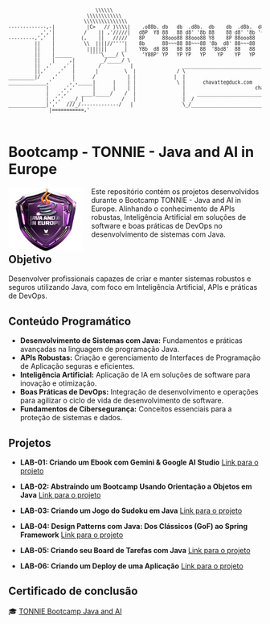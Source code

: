 <pre style="font-size: 0.6rem;">

                              \\\\\\
                           \\\\\\\\\\\\
                          \\\\\\\\\\\\\\\
-------------,-|           |C>   // )\\\\|    .o88b. db   db  .d8b.  db    db  .d8b.  d888888b d888888b d88888b
           ,','|          /    || ,'/////|   d8P  Y8 88   88 d8' '8b 88    88 d8' '8b '~~88~~' '~~88~~' 88'  
---------,','  |         (,    ||   /////    8P      88ooo88 88ooo88 Y8    8P 88ooo88    88       88    88ooooo 
         ||    |          \\  ||||//''''|    8b      88~~~88 88~~~88 '8b  d8' 88~~~88    88       88    88~~~~~ 
         ||    |           |||||||     _|    Y8b  d8 88   88 88   88  '8bd8'  88   88    88       88    88.   
         ||    |______      ''''\____/ \      'Y88P' YP   YP YP   YP    YP    YP   YP    YP       YP    Y88888P
         ||    |     ,|         _/_____/ \
         ||  ,'    ,' |        /          |                 ___________________________________________
         ||,'    ,'   |       |         \  |              / \                                           \ 
_________|/    ,'     |      /           | |             |  |                                            | 
_____________,'      ,',_____|      |    | |              \ |      chavatte@duck.com                     | 
             |     ,','      |      |    | |                |                        chavatte.42web.io   | 
             |   ,','    ____|_____/    /  |                |    ________________________________________|___
             | ,','  __/ |             /   |                |  /                                            /
_____________|','   ///_/-------------/   |                 \_/____________________________________________/ 
              |===========,'                                                                                
			  

</pre>

# **Bootcamp - TONNIE - Java and AI in Europe**

<img align="left" src="./assets/TONNIE_Java_and_AI.png" width="150" height="auto" style="margin-right:15px" />

Este repositório contém os projetos desenvolvidos durante o Bootcamp TONNIE - Java and AI in Europe. Alinhando o conhecimento de APIs robustas, Inteligência Artificial em soluções de software e boas práticas de DevOps no desenvolvimento de sistemas com Java.

## Objetivo

Desenvolver profissionais capazes de criar e manter sistemas robustos e seguros utilizando Java, com foco em Inteligência Artificial, APIs e práticas de DevOps.

## Conteúdo Programático

* **Desenvolvimento de Sistemas com Java:** Fundamentos e práticas avançadas na linguagem de programação Java.
* **APIs Robustas:** Criação e gerenciamento de Interfaces de Programação de Aplicação seguras e eficientes.
* **Inteligência Artificial:** Aplicação de IA em soluções de software para inovação e otimização.
* **Boas Práticas de DevOps:** Integração de desenvolvimento e operações para agilizar o ciclo de vida de desenvolvimento de software.
* **Fundamentos de Cibersegurança:** Conceitos essenciais para a proteção de sistemas e dados.

## **Projetos**

* **LAB-01: Criando um Ebook com Gemini & Google AI Studio** [Link para o projeto](./projects/LAB-01/README.md)

* **LAB-02: Abstraindo um Bootcamp Usando Orientação a Objetos em Java** [Link para o projeto](./projects/LAB-02/README.md)

* **LAB-03: Criando um Jogo do Sudoku em Java** [Link para o projeto](./projects/LAB-03/README.md)

* **LAB-04: Design Patterns com Java: Dos Clássicos (GoF) ao Spring Framework** [Link para o projeto](./projects/LAB-04/hotelReservation/README.md)

* **LAB-05: Criando seu Board de Tarefas com Java** [Link para o projeto](./projects/LAB-05/chavatteboard/README.md)

* **LAB-06: Criando um Deploy de uma Aplicação** [Link para o projeto](./projects/LAB-06/README.md)

## Certificado de conclusão

 🎓 [TONNIE Bootcamp Java and AI]()
